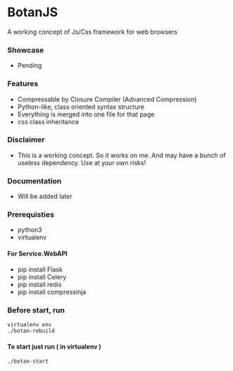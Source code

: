 # BotanJS
A working concept of Js/Css framework for web browsers

### Showcase
- Pending

### Features
- Compressable by Closure Compiler (Advanced Compression)
- Python-like, class oriented syntax structure
- Everything is merged into one file for that page
- css class inheritance

### Disclaimer
- This is a working concept. So it works on me. And may have a bunch of useless dependency. Use at your own risks!

### Documentation
- Will be added later

### Prerequisties
- python3
- virtualenv

#### For Service.WebAPI
- pip install Flask
- pip install Celery
- pip install redis
- pip install compressinja

### Before start, run
```
virtualenv env
./botan-rebuild
```

#### To start just run ( in virtualenv )
```
./botan-start
```
